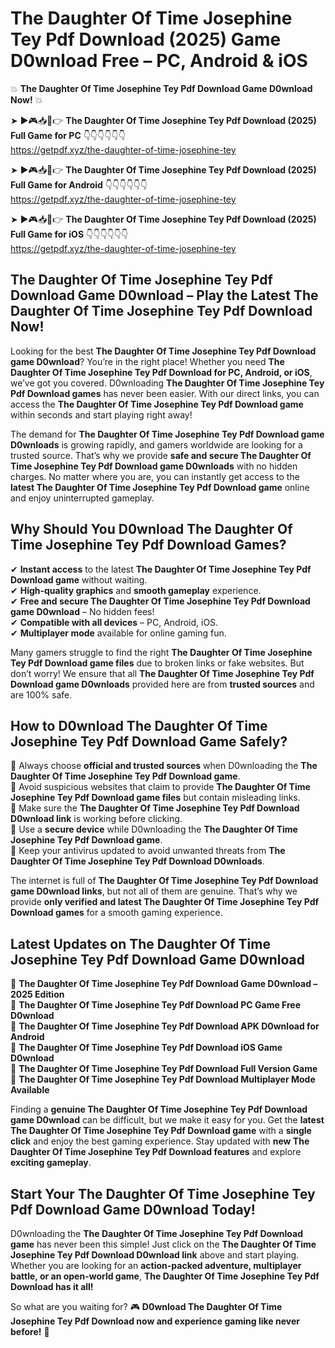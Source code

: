 # The Daughter Of Time Josephine Tey Pdf Download (2025) Game D0wnload Free – PC, Android & iOS

💥 **The Daughter Of Time Josephine Tey Pdf Download Game D0wnload Now!** 💥  

➤ ►🎮📥📱👉 **The Daughter Of Time Josephine Tey Pdf Download (2025) Full Game for PC** 👇👇👇👇👇👇  
https://getpdf.xyz/the-daughter-of-time-josephine-tey  

➤ ►🎮📥📱👉 **The Daughter Of Time Josephine Tey Pdf Download (2025) Full Game for Android** 👇👇👇👇👇👇  
https://getpdf.xyz/the-daughter-of-time-josephine-tey  

➤ ►🎮📥📱👉 **The Daughter Of Time Josephine Tey Pdf Download (2025) Full Game for iOS** 👇👇👇👇👇👇  
https://getpdf.xyz/the-daughter-of-time-josephine-tey  

## The Daughter Of Time Josephine Tey Pdf Download Game D0wnload – Play the Latest The Daughter Of Time Josephine Tey Pdf Download Now!

Looking for the best **The Daughter Of Time Josephine Tey Pdf Download game D0wnload**? You’re in the right place! Whether you need **The Daughter Of Time Josephine Tey Pdf Download for PC, Android, or iOS**, we’ve got you covered. D0wnloading **The Daughter Of Time Josephine Tey Pdf Download games** has never been easier. With our direct links, you can access the **The Daughter Of Time Josephine Tey Pdf Download game** within seconds and start playing right away!  

The demand for **The Daughter Of Time Josephine Tey Pdf Download game D0wnloads** is growing rapidly, and gamers worldwide are looking for a trusted source. That’s why we provide **safe and secure The Daughter Of Time Josephine Tey Pdf Download game D0wnloads** with no hidden charges. No matter where you are, you can instantly get access to the **latest The Daughter Of Time Josephine Tey Pdf Download game** online and enjoy uninterrupted gameplay.  

## **Why Should You D0wnload The Daughter Of Time Josephine Tey Pdf Download Games?**  

✔ **Instant access** to the latest **The Daughter Of Time Josephine Tey Pdf Download game** without waiting.  
✔ **High-quality graphics** and **smooth gameplay** experience.  
✔ **Free and secure The Daughter Of Time Josephine Tey Pdf Download game D0wnload** – No hidden fees!  
✔ **Compatible with all devices** – PC, Android, iOS.  
✔ **Multiplayer mode** available for online gaming fun.  

Many gamers struggle to find the right **The Daughter Of Time Josephine Tey Pdf Download game files** due to broken links or fake websites. But don’t worry! We ensure that all **The Daughter Of Time Josephine Tey Pdf Download game D0wnloads** provided here are from **trusted sources** and are 100% safe.  

## **How to D0wnload The Daughter Of Time Josephine Tey Pdf Download Game Safely?**  

📌 Always choose **official and trusted sources** when D0wnloading the **The Daughter Of Time Josephine Tey Pdf Download game**.  
📌 Avoid suspicious websites that claim to provide **The Daughter Of Time Josephine Tey Pdf Download game files** but contain misleading links.  
📌 Make sure the **The Daughter Of Time Josephine Tey Pdf Download D0wnload link** is working before clicking.  
📌 Use a **secure device** while D0wnloading the **The Daughter Of Time Josephine Tey Pdf Download game**.  
📌 Keep your antivirus updated to avoid unwanted threats from **The Daughter Of Time Josephine Tey Pdf Download D0wnloads**.  

The internet is full of **The Daughter Of Time Josephine Tey Pdf Download game D0wnload links**, but not all of them are genuine. That’s why we provide **only verified and latest The Daughter Of Time Josephine Tey Pdf Download games** for a smooth gaming experience.  

## **Latest Updates on The Daughter Of Time Josephine Tey Pdf Download Game D0wnload**  

🔹 **The Daughter Of Time Josephine Tey Pdf Download Game D0wnload – 2025 Edition**  
🔹 **The Daughter Of Time Josephine Tey Pdf Download PC Game Free D0wnload**  
🔹 **The Daughter Of Time Josephine Tey Pdf Download APK D0wnload for Android**  
🔹 **The Daughter Of Time Josephine Tey Pdf Download iOS Game D0wnload**  
🔹 **The Daughter Of Time Josephine Tey Pdf Download Full Version Game**  
🔹 **The Daughter Of Time Josephine Tey Pdf Download Multiplayer Mode Available**  

Finding a **genuine The Daughter Of Time Josephine Tey Pdf Download game D0wnload** can be difficult, but we make it easy for you. Get the **latest The Daughter Of Time Josephine Tey Pdf Download game** with a **single click** and enjoy the best gaming experience. Stay updated with **new The Daughter Of Time Josephine Tey Pdf Download features** and explore **exciting gameplay**.  

## **Start Your The Daughter Of Time Josephine Tey Pdf Download Game D0wnload Today!**  

D0wnloading the **The Daughter Of Time Josephine Tey Pdf Download game** has never been this simple! Just click on the **The Daughter Of Time Josephine Tey Pdf Download D0wnload link** above and start playing. Whether you are looking for an **action-packed adventure, multiplayer battle, or an open-world game**, **The Daughter Of Time Josephine Tey Pdf Download has it all!**  

So what are you waiting for? 🎮 **D0wnload The Daughter Of Time Josephine Tey Pdf Download now and experience gaming like never before!** 🚀  